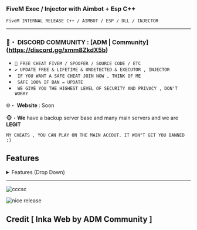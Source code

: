 ###  FiveM Exec / Injector with Aimbot + Esp C++ 
```sh-session
FiveM INTERNAL RELEASE C++ / AIMBOT / ESP / DLL / INJECTOR 
```

***

### 📌・   DISCORD COMMUNITY : [ADM | Community] (https://discord.gg/xmm8ZkdX5b) 

* `👋 FREE CHEAT FIVEM / SPOOFER / SOURCE CODE / ETC `
* `✔️ UPDATE FREE & LIFETIME & UNDETECTED & EXECUTOR , INJECTOR `
* ` IF YOU WANT A SAFE CHEAT JOIN NOW , THINK OF ME`
* ` SAFE 100% IF BAN = UPDATE`
* ` WE GIVE YOU THE HIGHEST LEVEL OF SECURITY AND PRIVACY , DON'T WORRY`

🌐・ **Website** : Soon

🐵・**We** have a backup server base and many main servers and we are **LEGIT**

 ```sh-session
MY CHEATS , YOU CAN PLAY ON THE MAIN ACCOUT. IT WON"T GET YOU BANNED :)
```                
                           
## Features
<details>
<summary>Features (Drop Down)</summary>
  
* AIMBOT
  
* ESP
  
* WEAPON
  </details>
***

![cccsc](https://media.discordapp.net/attachments/1012749638635368551/1084188224253087797/image.png)


![nice release](https://media.discordapp.net/attachments/1074737234911178812/1084198063490470018/image.png?width=1440&height=524)



## Credit [ Inka Web by ADM Community ]
